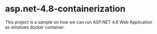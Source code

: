 # asp.net-4.8-containerization

This project is a sample on how we can run ASP.NET 4.8 Web Application as windows docker container.
